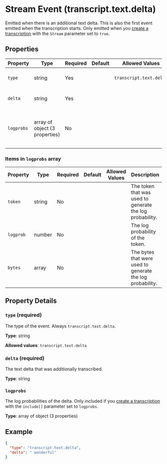 # Stream Event (transcript.text.delta)

Emitted when there is an additional text delta. This is also the first event emitted when the transcription starts. Only emitted when you [create a transcription](/docs/api-reference/audio/create-transcription) with the `Stream` parameter set to `true`.

## Properties

| Property | Type | Required | Default | Allowed Values | Description |
| -------- | ---- | -------- | ------- | -------------- | ----------- |
| `type` | string | Yes |  | `transcript.text.delta` | The type of the event. Always `transcript.text.delta`. <br>  |
| `delta` | string | Yes |  |  | The text delta that was additionally transcribed. <br>  |
| `logprobs` | array of object (3 properties) | No |  |  | The log probabilities of the delta. Only included if you [create a transcription](/docs/api-reference/audio/create-transcription) with the `include[]` parameter set to `logprobs`. <br>  |


### Items in `logprobs` array

| Property | Type | Required | Default | Allowed Values | Description |
| -------- | ---- | -------- | ------- | -------------- | ----------- |
| `token` | string | No |  |  | The token that was used to generate the log probability. <br>  |
| `logprob` | number | No |  |  | The log probability of the token. <br>  |
| `bytes` | array | No |  |  | The bytes that were used to generate the log probability. <br>  |

## Property Details

### `type` (required)

The type of the event. Always `transcript.text.delta`.


**Type**: string

**Allowed values**: `transcript.text.delta`

### `delta` (required)

The text delta that was additionally transcribed.


**Type**: string

### `logprobs`

The log probabilities of the delta. Only included if you [create a transcription](/docs/api-reference/audio/create-transcription) with the `include[]` parameter set to `logprobs`.


**Type**: array of object (3 properties)

## Example

```json
{
  "type": "transcript.text.delta",
  "delta": " wonderful"
}

```

